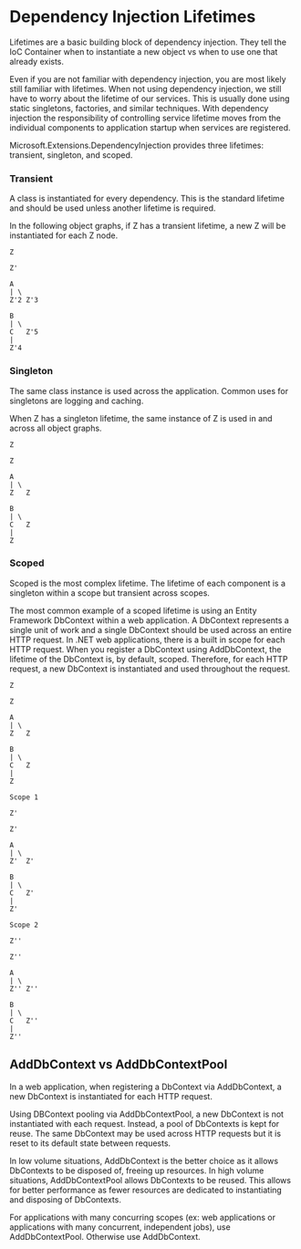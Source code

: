 # Dependency Injection Lifetimes

Lifetimes are a basic building block of dependency injection. They tell the IoC Container when to instantiate a new object vs when to use one that already exists.

Even if you are not familiar with dependency injection, you are most likely still familiar with lifetimes. When not using dependency injection, we still have to worry about the lifetime of our services. This is usually done using static singletons, factories, and similar techniques. With dependency injection the responsibility of controlling service lifetime moves from the individual components to application startup when services are registered.

Microsoft.Extensions.DependencyInjection provides three lifetimes: transient, singleton, and scoped.

### Transient

A class is instantiated for every dependency. This is the standard lifetime and should be used unless another lifetime is required.

In the following object graphs, if Z has a transient lifetime, a new Z will be instantiated for each Z node.

```
Z

Z'

A
| \
Z'2 Z'3

B
| \
C   Z'5
|
Z'4
```

### Singleton

The same class instance is used across the application. Common uses for singletons are logging and caching.

When Z has a singleton lifetime, the same instance of Z is used in and across all object graphs.

```
Z

Z

A
| \
Z   Z

B
| \
C   Z
|
Z
```

### Scoped

Scoped is the most complex lifetime. The lifetime of each component is a singleton within a scope but transient across scopes.

The most common example of a scoped lifetime is using an Entity Framework DbContext within a web application. A DbContext represents a single unit of work and a single DbContext should be used across an entire HTTP request. In .NET web applications, there is a built in scope for each HTTP request. When you register a DbContext using AddDbContext, the lifetime of the DbContext is, by default, scoped. Therefore, for each HTTP request, a new DbContext is instantiated and used throughout the request.

```
Z

Z

A
| \
Z   Z

B
| \
C   Z
|
Z

Scope 1

Z'

Z'

A
| \
Z'  Z'

B
| \
C   Z'
|
Z'

Scope 2

Z''

Z''

A
| \
Z'' Z''

B
| \
C   Z''
|
Z''
```

## AddDbContext vs AddDbContextPool

In a web application, when registering a DbContext via AddDbContext, a new DbContext is instantiated for each HTTP request.

Using DBContext pooling via AddDbContextPool, a new DbContext is not instantiated with each request. Instead, a pool of DbContexts is kept for reuse. The same DbContext may be used across HTTP requests but it is reset to its default state between requests.

In low volume situations, AddDbContext is the better choice as it allows DbContexts to be disposed of, freeing up resources. In high volume situations, AddDbContextPool allows DbContexts to be reused. This allows for better performance as fewer resources are dedicated to instantiating and disposing of DbContexts.

For applications with many concurring scopes (ex: web applications or applications with many concurrent, independent jobs), use AddDbContextPool. Otherwise use AddDbContext.
